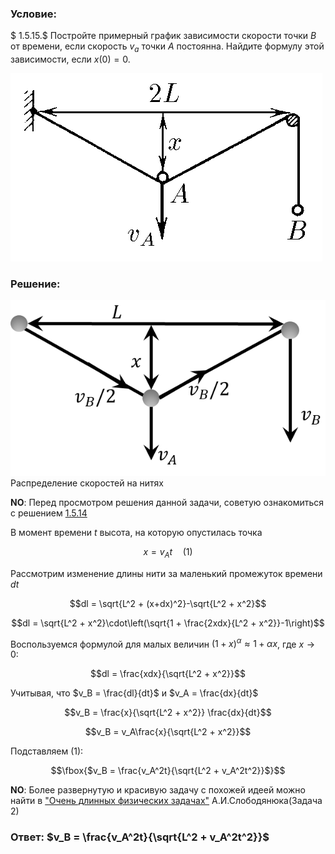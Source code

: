 ###  Условие: 

$ 1.5.15.$ Постройте примерный график зависимости скорости точки $B$ от времени, если скорость $v_{a}$ точки $A$ постоянна. Найдите формулу этой зависимости, если $x(0) = 0$. 

![ К задаче $1.5.15$ |499x301, 42%](../../img/1.5.15/statement.png)

###  Решение: 

![ Распределение скоростей на нитях |609x339, 51%](../../img/1.5.15/draw.png)  Распределение скоростей на нитях 

__NO__: Перед просмотром решения данной задачи, советую ознакомиться с решением [1.5.14](../1.5.14)

В момент времени $t$ высота, на которую опустилась точка

$$x = v_A t\quad(1)$$ 

Рассмотрим изменение длины нити за маленький промежуток времени $dt$ 

$$dl = \sqrt{L^2 + (x+dx)^2}-\sqrt{L^2 + x^2}$$ 

$$dl = \sqrt{L^2 + x^2}\cdot\left(\sqrt{1 + \frac{2xdx}{L^2 + x^2}}-1\right)$$ 

Воспользуемся формулой для малых величин $(1+x)^\alpha\approx 1+\alpha x$, где $x\rightarrow 0$:

$$dl = \frac{xdx}{\sqrt{L^2 + x^2}}$$ 

Учитывая, что $v_B = \frac{dl}{dt}$ и $v_A = \frac{dx}{dt}$

$$v_B = \frac{x}{\sqrt{L^2 + x^2}} \frac{dx}{dt}$$ 

$$v_B = v_A\frac{x}{\sqrt{L^2 + x^2}}$$ 

Подставляем $(1):$ 

$$\fbox{$v_B = \frac{v_A^2t}{\sqrt{L^2 + v_A^2t^2}}$}$$ 

__NO__: Более развернутую и красивую задачу с похожей идеей можно найти в ["Очень длинных физических задачах"](https://belphol.github.io/books/LongProblemsPart1.pdf) А.И.Слободянюка(Задача 2)

###  Ответ: $v_B = \frac{v_A^2t}{\sqrt{L^2 + v_A^2t^2}}$

  

